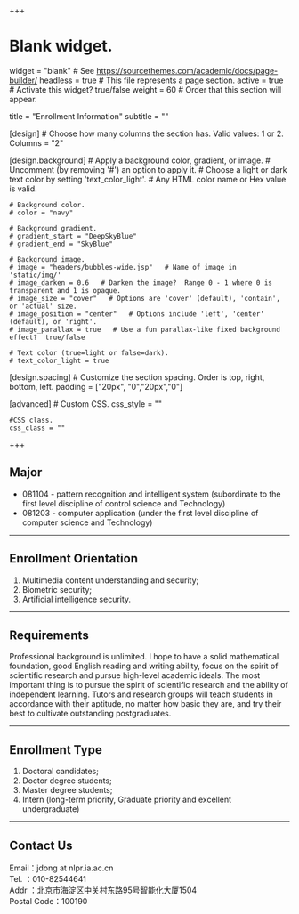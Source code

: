 +++
# Blank widget.
widget = "blank"  # See https://sourcethemes.com/academic/docs/page-builder/
headless = true  # This file represents a page section.
active = true  # Activate this widget? true/false
weight = 60  # Order that this section will appear.

title = "Enrollment Information"
subtitle = ""

[design]
	# Choose how many columns the section has. Valid values: 1 or 2.
	Columns = "2"
	
[design.background]
	# Apply a background color, gradient, or image.
	# Uncomment (by removing '#') an option to apply it.
	# Choose a light or dark text color by setting 'text_color_light'.
	# Any HTML color name or Hex value is valid.
	
	# Background color.
	# color = "navy"
	
	# Background gradient.
	# gradient_start = "DeepSkyBlue"
	# gradient_end = "SkyBlue"
	
	# Background image.
	# image = "headers/bubbles-wide.jsp"   # Name of image in 'static/img/'
	# image_darken = 0.6   # Darken the image?  Range 0 - 1 where 0 is transparent and 1 is opaque.
	# image_size = "cover"   # Options are 'cover' (default), 'contain', or 'actual' size.
	# image_position = "center"   # Options include 'left', 'center' (default), or 'right'.
	# image_parallax = true   # Use a fun parallax-like fixed background effect?  true/false
	
	# Text color (true=light or false=dark).
	# text_color_light = true
	
[design.spacing]
	# Customize the section spacing. Order is top, right, bottom, left.
	padding = ["20px", "0","20px","0"]

[advanced]
	# Custom CSS.
	css_style = ""
	
	#CSS class.
	css_class = ""

+++

<h2>Major</h2>

- 081104 - pattern recognition and intelligent system (subordinate to the first level discipline of control science and Technology)    
- 081203 - computer application (under the first level discipline of computer science and Technology)

<hr/>
<h2>Enrollment Orientation</h2>


1. Multimedia content understanding and security;
2. Biometric security;
3. Artificial intelligence security.    
<hr/>
<h2>Requirements</h2>

<p>    Professional background is unlimited. I hope to have a solid mathematical foundation, good English reading and writing ability, focus on the spirit of scientific research and pursue high-level academic ideals. The most important thing is to pursue the spirit of scientific research and the ability of independent learning. Tutors and research groups will teach students in accordance with their aptitude, no matter how basic they are, and try their best to cultivate outstanding postgraduates.</p>

<hr/>

<h2>Enrollment Type</h2>


1. Doctoral candidates;
2. Doctor degree students;
3. Master degree students;
4. Intern (long-term priority, Graduate priority and excellent undergraduate)

<hr/>

<h2>Contact Us</h2>

Email：jdong at nlpr.ia.ac.cn    
Tel. ：010-82544641    
Addr ：北京市海淀区中关村东路95号智能化大厦1504    
Postal Code：100190